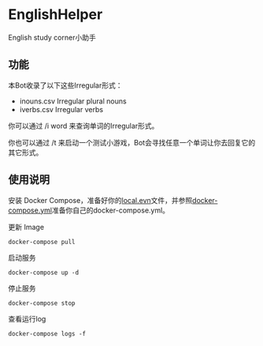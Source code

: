 # EnglishHelper
English study corner小助手

## 功能

本Bot收录了以下这些Irregular形式：

* inouns.csv Irregular plural nouns
* iverbs.csv Irregular verbs

你可以通过 /i word 来查询单词的Irregular形式。

你也可以通过 /t 来启动一个测试小游戏，Bot会寻找任意一个单词让你去回复它的其它形式。

## 使用说明

安装 Docker Compose，准备好你的[local.evn](blob/main/localenv.example)文件，并参照[docker-compose.yml](blob/main/docker-compose.yml)准备你自己的docker-compose.yml。

更新 Image

```
docker-compose pull
```

启动服务

```
docker-compose up -d
```

停止服务

```
docker-compose stop
```

查看运行log

```
docker-compose logs -f
```